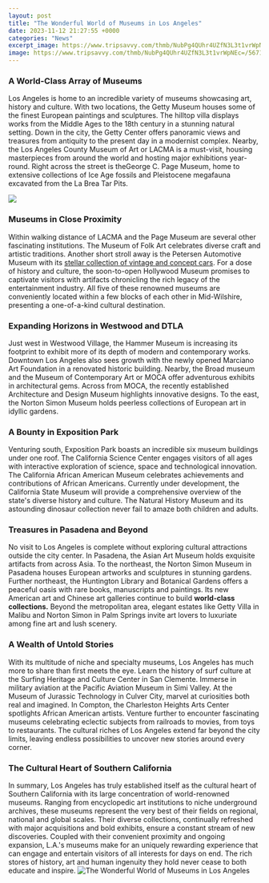 ```yaml
---
layout: post
title: "The Wonderful World of Museums in Los Angeles"
date: 2023-11-12 21:27:55 +0000
categories: "News"
excerpt_image: https://www.tripsavvy.com/thmb/NubPg4QUhr4UZfN3L3t1vrWpNEc=/5671x3781/filters:fill(auto,1)/LACMA1-1bf8ee2120d347379f8b640b25d0c97f.jpg
image: https://www.tripsavvy.com/thmb/NubPg4QUhr4UZfN3L3t1vrWpNEc=/5671x3781/filters:fill(auto,1)/LACMA1-1bf8ee2120d347379f8b640b25d0c97f.jpg
---
```


### A World-Class Array of Museums  
Los Angeles is home to an incredible variety of museums showcasing art, history and culture. With two locations, the Getty Museum houses some of the finest European paintings and sculptures. The hilltop villa displays works from the Middle Ages to the 18th century in a stunning natural setting. Down in the city, the Getty Center offers panoramic views and treasures from antiquity to the present day in a modernist complex. Nearby, the Los Angeles County Museum of Art or LACMA is a must-visit, housing masterpieces from around the world and hosting major exhibitions year-round. Right across the street is theGeorge C. Page Museum, home to extensive collections of Ice Age fossils and Pleistocene megafauna excavated from the La Brea Tar Pits.

![](https://media.timeout.com/images/100680467/image.jpg)
### Museums in Close Proximity  
Within walking distance of LACMA and the Page Museum are several other fascinating institutions. The Museum of Folk Art celebrates diverse craft and artistic traditions. Another short stroll away is the Petersen Automotive Museum with its [stellar collection of vintage and concept cars](https://thetopnews.github.io/how-the-playstation-vita-paved-the-way-for-remote-play-on-ps5/). For a dose of history and culture, the soon-to-open Hollywood Museum promises to captivate visitors with artifacts chronicling the rich legacy of the entertainment industry. All five of these renowned museums are conveniently located within a few blocks of each other in Mid-Wilshire, presenting a one-of-a-kind cultural destination.
### Expanding Horizons in Westwood and DTLA
Just west in Westwood Village, the Hammer Museum is increasing its footprint to exhibit more of its depth of modern and contemporary works. Downtown Los Angeles also sees growth with the newly opened Marciano Art Foundation in a renovated historic building. Nearby, the Broad museum and the Museum of Contemporary Art or MOCA offer adventurous exhibits in architectural gems. Across from MOCA, the recently established Architecture and Design Museum highlights innovative designs. To the east, the Norton Simon Museum holds peerless collections of European art in idyllic gardens.
### A Bounty in Exposition Park 
Venturing south, Exposition Park boasts an incredible six museum buildings under one roof. The California Science Center engages visitors of all ages with interactive exploration of science, space and technological innovation. The California African American Museum celebrates achievements and contributions of African Americans. Currently under development, the California State Museum will provide a comprehensive overview of the state's diverse history and culture. The Natural History Museum and its astounding dinosaur collection never fail to amaze both children and adults.
### Treasures in Pasadena and Beyond
No visit to Los Angeles is complete without exploring cultural attractions outside the city center. In Pasadena, the Asian Art Museum holds exquisite artifacts from across Asia. To the northeast, the Norton Simon Museum in Pasadena houses European artworks and sculptures in stunning gardens. Further northeast, the Huntington Library and Botanical Gardens offers a peaceful oasis with rare books, manuscripts and paintings. Its new American art and Chinese art galleries continue to build **world-class collections.** Beyond the metropolitan area, elegant estates like Getty Villa in Malibu and Norton Simon in Palm Springs invite art lovers to luxuriate among fine art and lush scenery.
### A Wealth of Untold Stories  
With its multitude of niche and specialty museums, Los Angeles has much more to share than first meets the eye. Learn the history of surf culture at the Surfing Heritage and Culture Center in San Clemente. Immerse in military aviation at the Pacific Aviation Museum in Simi Valley. At the Museum of Jurassic Technology in Culver City, marvel at curiosities both real and imagined. In Compton, the Charleston Heights Arts Center spotlights African American artists. Venture further to encounter fascinating museums celebrating eclectic subjects from railroads to movies, from toys to restaurants. The cultural riches of Los Angeles extend far beyond the city limits, leaving endless possibilities to uncover new stories around every corner.
### The Cultural Heart of Southern California
In summary, Los Angeles has truly established itself as the cultural heart of Southern California with its large concentration of world-renowned museums. Ranging from encyclopedic art institutions to niche underground archives, these museums represent the very best of their fields on regional, national and global scales. Their diverse collections, continually refreshed with major acquisitions and bold exhibits, ensure a constant stream of new discoveries. Coupled with their convenient proximity and ongoing expansion, L.A.'s museums make for an uniquely rewarding experience that can engage and entertain visitors of all interests for days on end. The rich stores of history, art and human ingenuity they hold never cease to both educate and inspire.
![The Wonderful World of Museums in Los Angeles](https://www.tripsavvy.com/thmb/NubPg4QUhr4UZfN3L3t1vrWpNEc=/5671x3781/filters:fill(auto,1)/LACMA1-1bf8ee2120d347379f8b640b25d0c97f.jpg)
